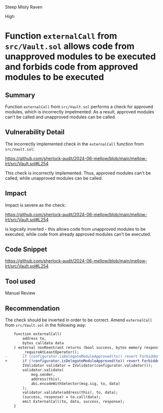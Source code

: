 Steep Misty Raven

High

# Function `externalCall` from `src/Vault.sol` allows code from unapproved modules to be executed and forbids code from approved modules to be executed

## Summary
Function `externalCall` from `src/Vault.sol` performs a check for approved modules, which is incorrectly impelmented. As a result, approved modules can't be called and unapproved modules can be called.

## Vulnerability Detail
The incorrectly implemented check in the `externalCall` function from `src/Vault.sol`:

https://github.com/sherlock-audit/2024-06-mellow/blob/main/mellow-lrt/src/Vault.sol#L254

This check is incorrectly implemented. Thus, approved modules can't be called, while unapproved modules can be called.

## Impact
Impact is severe as the check:

https://github.com/sherlock-audit/2024-06-mellow/blob/main/mellow-lrt/src/Vault.sol#L254

is logically inverted - this allows code from unapproved modules to be executed, while code from already approved modules can't be executed.

## Code Snippet
https://github.com/sherlock-audit/2024-06-mellow/blob/main/mellow-lrt/src/Vault.sol#L254

## Tool used
Manual Review

## Recommendation
The check should be inverted in order to be correct. Amend `externalCall` from `src/Vault.sol` in the following way:

```diff
    function externalCall(
        address to,
        bytes calldata data
    ) external nonReentrant returns (bool success, bytes memory response) {
        _requireAtLeastOperator();
-       if (configurator.isDelegateModuleApproved(to)) revert Forbidden();
+       if (!configurator.isDelegateModuleApproved(to)) revert Forbidden();
        IValidator validator = IValidator(configurator.validator());
        validator.validate(
            msg.sender,
            address(this),
            abi.encodeWithSelector(msg.sig, to, data)
        );
        validator.validate(address(this), to, data);
        (success, response) = to.call(data);
        emit ExternalCall(to, data, success, response);
    }
```
